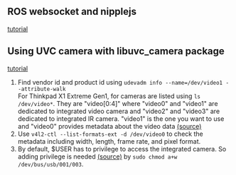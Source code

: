 ## ROS websocket and nipplejs
[tutorial](https://www.ross-robotics.co.uk/news/w79zhjoey8k0univkzvr1qyqorgqbf)

## Using UVC camera with libuvc_camera package
[tutorial](https://www.ross-robotics.co.uk/news/ros-web-tutorial-part-2-working-with-cameras)
1. Find vendor id and product id using `udevadm info --name=/dev/video1 --attribute-walk` \
For Thinkpad X1 Extreme Gen1, for cameras are listed using `ls /dev/video*`. They are "video[0:4]" where "video0" and "video1" are dedicated to integrated video camera and "video2" and "video3" are dedicated to integrated IR camera. "video1" is the one you want to use and "video0" provides metadata about the video data [(source)](https://unix.stackexchange.com/questions/512759/multiple-dev-video-for-one-physical-device)
2. Use `v4l2-ctl --list-formats-ext -d /dev/video0` to check the metadata including width, length, frame rate, and pixel format.
3. By default, $USER has to privilege to access the integrated camera. So adding privilege is needed [(source)](https://stackoverflow.com/a/34702977) by `sudo chmod a+w /dev/bus/usb/001/003`.